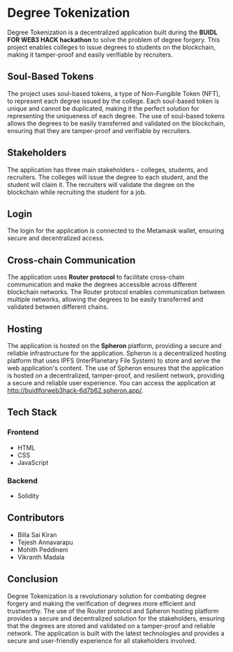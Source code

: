 # Degree Tokenization
Degree Tokenization is a decentralized application built during the **BUIDL FOR WEB3 HACK hackathon** to solve the problem of degree forgery. This project enables colleges to issue degrees to students on the blockchain, making it tamper-proof and easily verifiable by recruiters.

## Soul-Based Tokens
The project uses soul-based tokens, a type of Non-Fungible Token (NFT), to represent each degree issued by the college. Each soul-based token is unique and cannot be duplicated, making it the perfect solution for representing the uniqueness of each degree. The use of soul-based tokens allows the degrees to be easily transferred and validated on the blockchain, ensuring that they are tamper-proof and verifiable by recruiters.

## Stakeholders
The application has three main stakeholders - colleges, students, and recruiters. The colleges will issue the degree to each student, and the student will claim it. The recruiters will validate the degree on the blockchain while recruiting the student for a job.

## Login
The login for the application is connected to the Metamask wallet, ensuring secure and decentralized access.

## Cross-chain Communication
The application uses **Router protocol** to facilitate cross-chain communication and make the degrees accessible across different blockchain networks. The Router protocol enables communication between multiple networks, allowing the degrees to be easily transferred and validated between different chains.

## Hosting
The application is hosted on the **Spheron** platform, providing a secure and reliable infrastructure for the application. Spheron is a decentralized hosting platform that uses IPFS (InterPlanetary File System) to store and serve the web application's content. The use of Spheron ensures that the application is hosted on a decentralized, tamper-proof, and resilient network, providing a secure and reliable user experience. You can access the application at http://buidlforweb3hack-6d7b62.spheron.app/.

## Tech Stack
### Frontend
- HTML
- CSS
- JavaScript
### Backend
- Solidity

## Contributors
- Billa Sai Kiran
- Tejesh Annavarapu
- Mohith Peddineni 
- Vikranth Madala

## Conclusion
Degree Tokenization is a revolutionary solution for combating degree forgery and making the verification of degrees more efficient and trustworthy. The use of the Router protocol and Spheron hosting platform provides a secure and decentralized solution for the stakeholders, ensuring that the degrees are stored and validated on a tamper-proof and reliable network. The application is built with the latest technologies and provides a secure and user-friendly experience for all stakeholders involved.
